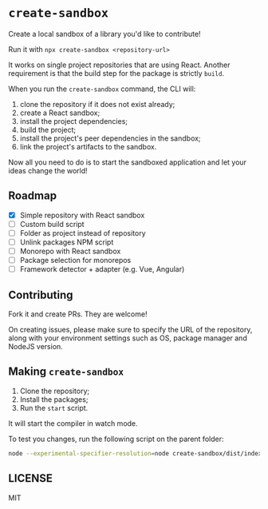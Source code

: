 # `create-sandbox`

Create a local sandbox of a library you'd like to contribute!

Run it with `npx create-sandbox <repository-url>`

It works on single project repositories that are using React. Another requirement is that the build step for the package is strictly `build`.

When you run the `create-sandbox` command, the CLI will:

1. clone the repository if it does not exist already;
2. create a React sandbox;
3. install the project dependencies;
4. build the project;
5. install the project's peer dependencies in the sandbox;
6. link the project's artifacts to the sandbox.

Now all you need to do is to start the sandboxed application and let your ideas change the world!

## Roadmap

- [x] Simple repository with React sandbox
- [ ] Custom build script
- [ ] Folder as project instead of repository
- [ ] Unlink packages NPM script
- [ ] Monorepo with React sandbox
- [ ] Package selection for monorepos
- [ ] Framework detector + adapter (e.g. Vue, Angular)

## Contributing

Fork it and create PRs. They are welcome!

On creating issues, please make sure to specify the URL of the repository, along with your environment settings such as OS, package manager and NodeJS version.

## Making `create-sandbox`

1. Clone the repository;
2. Install the packages;
3. Run the `start` script.

It will start the compiler in watch mode.

To test you changes, run the following script on the parent folder:

```sh
node --experimental-specifier-resolution=node create-sandbox/dist/index.js <repository-url>
```
## LICENSE

MIT
